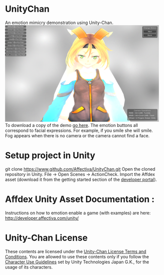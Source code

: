 # UnityChan
An emotion mimicry demonstration using Unity-Chan. 
[!["UnityChan Surrounded by Fog"](Fog.png)](http://www.youtube.com/watch?v=MZCNWWyHa98 "Affectiva's Plugin for Unity Allows Game Avatar to Mirror Player's Emotions")
To download a copy of the demo [go here](https://drive.google.com/a/affectiva.com/folderview?id=0B968NDUjJFMRY2s5Wk1abEhndWc&usp=sharing).  The emotion buttons all correspond to facial expressions.  For example, if you smile she will smile.  Fog appears when there is no camera or the camera cannot find a face.

# Setup project in Unity
git clone https://www.github.com/Affectiva/UnityChan.git 
Open the cloned repository in Unity. File -> Open Scenes -> ActionCheck. Import the Affdex asset (download it from the getting started section of the [developer portal](http://developer.affectiva.com/unity/)).

# Affdex Unity Asset Documentation :
Instructions on how to emotion enable a game (with examples) are here:
http://developer.affectiva.com/unity/

# Unity-Chan License
These contents are licensed under the [Unity-Chan License Terms and Conditions](http://unity-chan.com/download/license_en.html). You are allowed to use these contents only if you follow the [Character Use Guidelines](http://unity-chan.com/download/guideline_en.html) set by Unity Technologies Japan G.K., for the usage of its characters.
